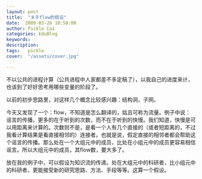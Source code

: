 ```yaml
---
layout: post  
title:  "关于flow的假设"
date:  2009-03-26 10:58:00
author: Pickle Cai  
categories: EduBlog  
keywords: 
description:   
tags:	pickle   
cover:  "/assets/cover.jpg"  

---
```


不以公共的进程计算（公共进程中人家都差不多定稿了），以我自己的进度来计，也该到了好好思考用哪些变量的阶段了。



以前的初步思路里，对这样几个概念比较感兴趣：结构洞，子网。



今天又发现了一个：flow，不知道是怎么翻译的，姑且可称为流量。例子中说：谣言的传播，更多的在于听到的次数，而不在于听到的快慢。我们知道，快慢是可以用距离来计算的。次数则不是，是看一个人有几个直接的（或者短距离的，不过我看计算结果是看直接相邻的）连接者。也就是说，假定直接的相邻者都会帮助这个谣言的传播。那么处在一个大组元中的成员，比处在小组元中的成员更容易相信谣言。所以大组元中的成员，其flow数，要大多了。



放在我的例子中，可以假设为知识流的传递。处在大组元中的科研者，比小组元中的科研者，更能接受新的研究思路、方法、手段等等。这算一个假设。



		    
